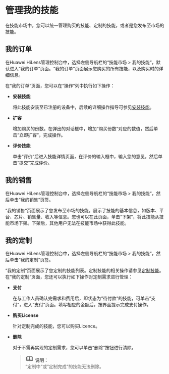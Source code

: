 # 管理我的技能<a name="hilens_02_0040"></a>

在技能市场中，您可以统一管理购买的技能、定制的技能，或者是您发布至市场的技能。

## 我的订单<a name="section236085153415"></a>

在Huawei HiLens管理控制台中，选择左侧导航栏的“技能市场 \> 我的技能“，默认进入“我的订单“页面。“我的订单“页面展示您购买的所有技能，以及购买时的详细信息。

在“我的订单“页面，您可以在“操作“列中执行如下操作：

-   **安装技能**

    将此技能安装至已注册的设备中，后续的详细操作指导可参见[安装技能](安装技能.md)。

-   **扩容**

    增加购买的份数。在弹出的对话框中，增加“购买份数“对应的数值，然后单击“立即扩容“，完成操作。

-   **评价技能**

    单击“评价“后进入技能详情页面，在评价的输入框中，输入您的意见，然后单击“提交“完成评价。


## 我的销售<a name="section43091411183414"></a>

在Huawei HiLens管理控制台中，选择左侧导航栏的“技能市场 \> 我的技能“，然后单击“我的销售“页签。

“我的销售“页面展示了您发布至市场的技能。展示了技能的基本信息，如版本、平台、芯片、销售量、收入等信息。您也可以在此页面，单击“下架“，将此技能从技能市场下架。下架后，其他用户无法在技能市场中获得此技能。

## 我的定制<a name="section18626181563411"></a>

在Huawei HiLens管理控制台中，选择左侧导航栏的“技能市场 \> 我的技能“，然后单击“我的定制“页签。

“我的定制“页面展示了您定制的技能列表。定制技能的相关操作请参见[定制技能](定制技能.md)。在“我的定制“页面，您还可以执行如下操作对定制需求进行管理：

-   **支付**

    在与工作人员确认完需求和费用后，即状态为“待付款“的技能，可单击“支付“，进入“支付“页面。填写相应的金额后，按界面提示完成支付操作。

-   **购买License**

    针对定制完成的技能，您可以购买Licence。

-   **删除**

    对于不需再实现的定制需求，您可以单击“删除“按钮进行清除。

    >![](public_sys-resources/icon-note.gif) **说明：**   
    >“定制中“或“定制完成“的技能无法删除。  


